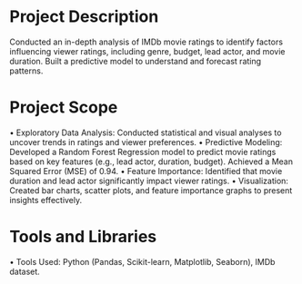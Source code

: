 # Project Description 
Conducted an in-depth analysis of IMDb movie ratings to identify factors influencing viewer ratings, including genre, budget, lead actor, and movie duration. 
Built a predictive model to understand and forecast rating patterns.
# Project Scope 
•	Exploratory Data Analysis: Conducted statistical and visual analyses to uncover trends in ratings and viewer preferences.
•	Predictive Modeling: Developed a Random Forest Regression model to predict movie ratings based on key features (e.g., lead actor, duration, budget). Achieved a Mean Squared Error (MSE) of 0.94.
•	Feature Importance: Identified that movie duration and lead actor significantly impact viewer ratings.
•	Visualization: Created bar charts, scatter plots, and feature importance graphs to present insights effectively.
# Tools and Libraries
•	Tools Used: Python (Pandas, Scikit-learn, Matplotlib, Seaborn), IMDb dataset.

